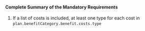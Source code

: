 #### Complete Summary of the Mandatory Requirements

1.  If a list of costs is included, at least one type for each cost in `plan.benefitCategory.benefit.costs.type`